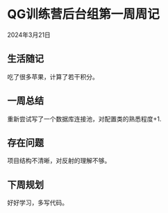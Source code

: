 # QG训练营后台组第一周周记

2024年3月21日

## 生活随记

吃了很多苹果，计算了若干积分。

## 一周总结

重新尝试写了一个数据库连接池，对配置类的熟悉程度+1.

## 存在问题

项目结构不清晰，对反射的理解不够。

## 下周规划

好好学习，多写代码。